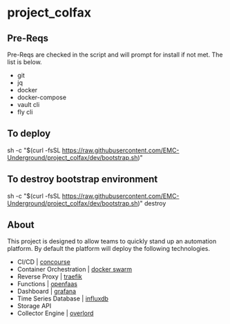 # project_colfax

## Pre-Reqs
Pre-Reqs are checked in the script and will prompt for install if not met. The list is below.
- git
- jq
- docker
- docker-compose
- vault cli
- fly cli

## To deploy
sh -c "$(curl -fsSL https://raw.githubusercontent.com/EMC-Underground/project_colfax/dev/bootstrap.sh)"

## To destroy bootstrap environment
sh -c "$(curl -fsSL https://raw.githubusercontent.com/EMC-Underground/project_colfax/dev/bootstrap.sh)" destroy

## About
This project is designed to allow teams to quickly stand up an automation
platform. By default the platform will deploy the following technologies.

- CI/CD | [concourse](https://concourse-ci.org/)
- Container Orchestration | [docker swarm](https://docs.docker.com/engine/swarm/)
- Reverse Proxy | [traefik](https://traefik.io/)
- Functions | [openfaas](https://www.openfaas.com/)
- Dashboard | [grafana](https://grafana.com/)
- Time Series Database | [influxdb](https://www.influxdata.com/)
- Storage API
- Collector Engine | [overlord](https://github.com/nctiggy/collector-overlord)
